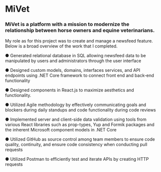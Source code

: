 # MiVet
<h3>MiVet is a platform with a mission to modernize the relationship between horse owners and equine veterinarians.</h3>

<p>My role as for this project was to create and manage a newsfeed feature. Below is a broad overview of the work that I completed.</p>

● Generated relational database in SQL allowing newsfeed data to be manipulated by users and administrators through the user interface

● Designed custom models, domains, interfaces services, and API endpoints using .NET Core framework to connect front end and back-end functionality

● Designed components in React.js to maximize aesthetics and functionality.

● Utilized Agile methodology by effectively communicating goals and blockers during daily standups and code functionality during code reviews

● Implemented server and client-side data validation using tools from various React libraries such as prop-types, Yup and Formik packages and the inherent Microsoft component models in .NET Core

● Utilized GitHub as source control among team members to ensure code quality, continuity, and ensure code consistency when conducting pull requests

● Utilized Postman to efficiently test and iterate APIs by creating HTTP requests
